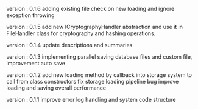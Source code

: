   version : 0.1.6
  adding existing file check on new loading and ignore exception throwing 

  version : 0.1.5
  add new ICryptographyHandler abstraction and use it in FileHandler class for cryptography and hashing operations. 

  version : 0.1.4
  update descriptions and summaries

  version : 0.1.3
  implementing parallel saving database files and custom file, improvement auto save

  version : 0.1.2
  add new loading method by callback into storage system to call from class constructors
  fix storage loading pipeline bug
  improve loading and saving overall performance
  
  version : 0.1.1
  improve error log handling and system code structure